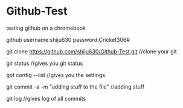 # Github-Test
testing github on a chromebook

github username:shiju630
password:Cricket306#

git clone https://github.com/shiju630/Github-Test.git //clone your git

git status //gives you git status


got config --list //gives you the settings

git commit -a -m "adding stuff to the file" //adding stuff

git log //gives log of all commits

